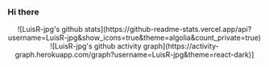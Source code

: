 ### Hi there

<p align = "center">
    ![LuisR-jpg's github stats](https://github-readme-stats.vercel.app/api?username=LuisR-jpg&show_icons=true&theme=algolia&count_private=true)
    ![LuisR-jpg's github activity graph](https://activity-graph.herokuapp.com/graph?username=LuisR-jpg&theme=react-dark)]
</p>

<!--
**LuisR-jpg/LuisR-jpg** is a ✨ _special_ ✨ repository because its `README.md` (this file) appears on your GitHub profile.

Here are some ideas to get you started:

- 🔭 I’m currently working on ...
- 🌱 I’m currently learning ...
- 👯 I’m looking to collaborate on ...
- 🤔 I’m looking for help with ...
- 💬 Ask me about ...
- 📫 How to reach me: ...
- 😄 Pronouns: ...
- ⚡ Fun fact: ...

learn.gitkraken.com

Github profile as CV.

https://github.com/LuisR-jpg/LuisR-jpg
Github actions to make an auto-updateable readme
-->